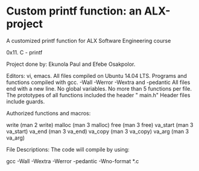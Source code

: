 # Custom printf function: an ALX-project

A customized printf function for ALX Software Engineering course

0x11. C - printf

Project done by: Ekunola Paul and Efebe Osakpolor.



Editors: vi, emacs. All files compiled on Ubuntu 14.04 LTS. Programs and functions compiled with gcc. -Wall -Werror -Wextra and -pedantic All files end with a new line. No global variables. No more than 5 functions per file. The prototypes of all functions included the header " main.h" Header files include guards.

Authorized functions and macros:

write (man 2 write) malloc (man 3 malloc) free (man 3 free) va_start (man 3 va_start) va_end (man 3 va_end) va_copy (man 3 va_copy) va_arg (man 3 va_arg)

File Descriptions:
The code will compile by using:

gcc -Wall -Wextra -Werror -pedantic -Wno-format *.c
